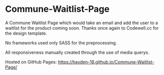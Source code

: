 # Commune-Waitlist-Page
A Commune Waitlist Page which would take an email and add the user to a waitlist for the product coming soon. Thanks once again to Codewell.cc for the design template.

No frameworks used only SASS for the preprocessing. 

All responsiveness manually created through the use of media querys.

Hosted on GitHub Pages: https://hayden-18.github.io/Commune-Waitlist-Page/
